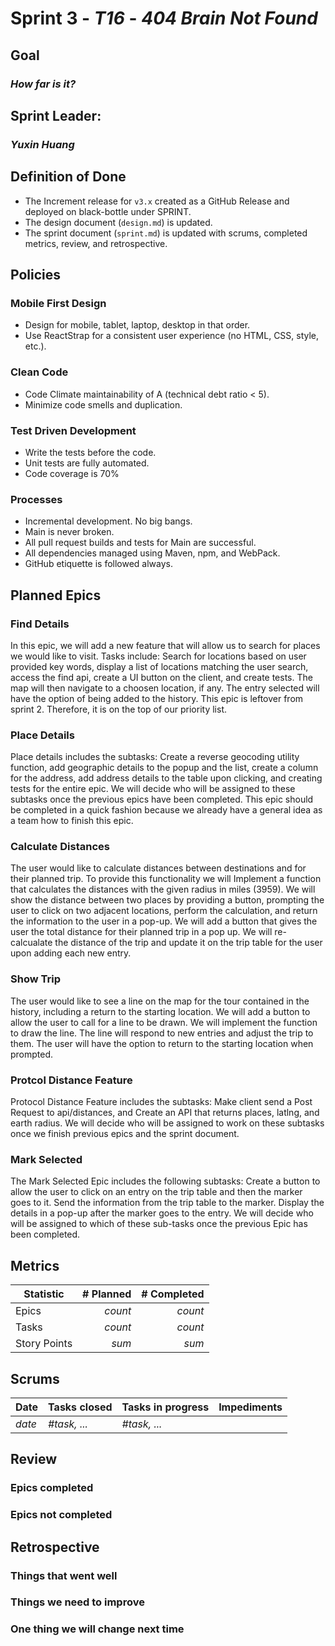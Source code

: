 # Sprint 3 - *T16* - *404 Brain Not Found*

## Goal
### *How far is it?*

## Sprint Leader: 
### *Yuxin Huang*

## Definition of Done

* The Increment release for `v3.x` created as a GitHub Release and deployed on black-bottle under SPRINT.
* The design document (`design.md`) is updated.
* The sprint document (`sprint.md`) is updated with scrums, completed metrics, review, and retrospective.

## Policies

### Mobile First Design
* Design for mobile, tablet, laptop, desktop in that order.
* Use ReactStrap for a consistent user experience (no HTML, CSS, style, etc.).

### Clean Code
* Code Climate maintainability of A (technical debt ratio < 5).
* Minimize code smells and duplication.

### Test Driven Development
* Write the tests before the code.
* Unit tests are fully automated.
* Code coverage is 70%

### Processes
* Incremental development.  No big bangs.
* Main is never broken. 
* All pull request builds and tests for Main are successful.
* All dependencies managed using Maven, npm, and WebPack.
* GitHub etiquette is followed always.


## Planned Epics

### Find Details

In this epic, we will add a new feature that will allow us to search for places we would like to visit. Tasks include: Search for locations based on user provided key words, display a list of locations matching the user search, access the find api, create a UI button on the client, and create tests. The map will then navigate to a choosen location, if any. The entry selected will have the option of being added to the history. This epic is leftover from sprint 2. Therefore, it is on the top of our priority list.

### Place Details

Place details includes the subtasks: Create a reverse geocoding utility function, add geographic details to the popup and the list, create a column for the address, add address details to the table upon clicking, and creating tests for the entire epic. We will decide who will be assigned to these subtasks once the previous epics have been completed. This epic should be completed in a quick fashion because we already have a general idea as a team how to finish this epic.
### Calculate Distances

The user would like to calculate distances between destinations and for their planned trip. To provide this functionality we will Implement a function that calculates the distances with the given radius in miles (3959). We will show the distance between two places by providing a button, prompting the user to click on two adjacent locations, perform the calculation, and return the information to the user in a pop-up. We will add a button that gives the user the total distance for their planned trip in a pop up. We will re-calcualate the distance of the trip and update it on the trip table for the user upon adding each new entry.


### Show Trip
The user would like to see a line on the map for the tour contained in the history, including a return to the starting location. We will add a button to allow the user to call for a line to be drawn. We will implement the function to draw the line. The line will respond to new entries and adjust the trip to them. The user will have the option to return to the starting location when prompted.

### Protcol Distance Feature
Protocol Distance Feature includes the subtasks: Make client send a Post Request to api/distances, and Create an API that returns places, latlng, and earth radius. We will decide who will be assigned to work on these subtasks once we finish previous epics and the sprint document.

### Mark Selected
The Mark Selected Epic includes the following subtasks: Create a button to allow the user to click on an entry on the trip table and then the marker goes to it. Send the information from the trip table to the marker. Display the details in a pop-up after the marker goes to the entry. We will decide who will be assigned to which of these sub-tasks once the previous Epic has been completed.


## Metrics

| Statistic | # Planned | # Completed |
| --- | ---: | ---: |
| Epics | *count* | *count* |
| Tasks |  *count*   | *count* | 
| Story Points |  *sum*  | *sum* | 


## Scrums

| Date | Tasks closed  | Tasks in progress | Impediments |
| :--- | :--- | :--- | :--- |
| *date* | *#task, ...* | *#task, ...* |  | 


## Review

### Epics completed  

### Epics not completed 

## Retrospective

### Things that went well

### Things we need to improve

### One thing we will change next time
